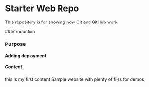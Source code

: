# Starter Web Repo

This repository is for showing how Git and GitHub work


##Introduction

### Purpose


#### Adding deployment

##### Content
this is my first content 
Sample website with plenty of files for demos
